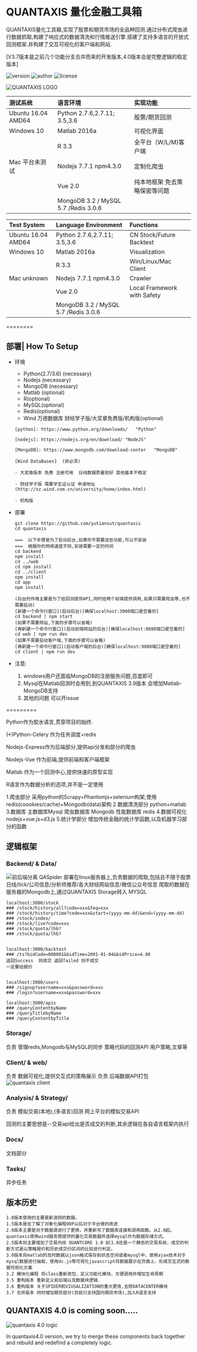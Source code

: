 # QUANTAXIS 量化金融工具箱

QUANTAXIS量化工具箱,实现了股票和期货市场的全品种回测.通过分布式爬虫进行数据抓取,构建了响应式的数据清洗和行情推送引擎.搭建了支持多语言的开放式回测框架.并构建了交互可视化的客户端和网站.

[V3.7版本是之前几个功能分支合并而来的开发版本,4.0版本会是完整逻辑的稳定版本]


![version](https://img.shields.io/badge/Version-%203.7.0-orange.svg)
![author](https://img.shields.io/badge/Powered%20by-%20%20yutiansut-red.svg)
![license](https://img.shields.io/badge/License-%20MIT-brightgreen.svg)



![QUANTAXIS LOGO](http://i1.piimg.com/1949/62c510db7915837a.png)

| 测试系统               | 语言环境                                 | 实现功能            |
| :----------------- | :----------------------------------- | :-------------- |
| Ubuntu 16.04 AMD64 | Python 2.7.6,2.7.11; 3.5,3.6         | 股票/期货回测         |
| Windows 10         | Matlab 2016a                         | 可视化界面           |
|                    | R 3.3                                | 全平台（W/L/M)客户端   |
| Mac 平台未测试          | Nodejs 7.7.1 npm4.3.0                | 定制化爬虫           |
|                    | Vue 2.0                              | 纯本地框架 免去策略保密等问题 |
|                    | MongoDB 3.2 / MySQL 5.7 /Redis 3.0.6 |                 |

| Test System        | Language Environment                 | Functions                   |
| :----------------- | :----------------------------------- | :-------------------------- |
| Ubuntu 16.04 AMD64 | Python 2.7.6,2.7.11; 3.5,3.6         | CN Stock/Future Backtest    |
| Windows 10         | Matlab 2016a                         | Visualization               |
|                    | R 3.3                                | Win/Linux/Mac Client        |
| Mac      unknown   | Nodejs 7.7.1 npm4.3.0                | Crawler                     |
|                    | Vue 2.0                              | Local Framework with Safety |
|                    | MongoDB 3.2 / MySQL 5.7 /Redis 3.0.6 |                             |

========

## 部署| How To Setup

- 环境

  - Python(2.7/3.6)  (necessary)
  - Nodejs  (necessary)
  - MongoDB (necessary)
  - Matlab (optional)
  - R(optional)
  - MySQL(optional)
  - Redis(optional)
  - Wind 万德数据库  财经学子版/大奖章免费版/机构版(optional)

  ```
  [python]: https://www.python.org/downloads/	"Python"

  [nodejs]: https://nodejs.org/en/download/	"NodeJS"    

  [MongoDB]: https://www.mongodb.com/download-center   "MongoDB"

  [Wind DataBases]  (非必须)

  - 大奖章版本 免费 注册可用  日线数据质量较好 其他基本不稳定

  - 财经学子版 需要学生证认证 申请地址(http://xz.wind.com.cn/university/home/index.html)

  - 机构版  

  ```

- ​部署

  ```
  git clone https://github.com/yutiansut/quantaxis
  cd quantaxis

  ===  以下步骤是为了启动后台,如果你不需要这些功能,可以不安装
  ===  根据你的网络速度不同,安装需要一定的时间
  cd backend
  npm install
  cd ../web
  cd npm install
  cd ../client
  npm install
  cd app
  npm install
  ```
  ```
  (后台的作用主要是为了给回测提供API,同时给两个前端提供调用,如果只需要爬虫等,也不需要启动)
  [新建一个命令行窗口](启动后台)[确保localhost:3000端口是空着的]
  cd backend | npm start
  (如果不需要网站,下面的步骤可以省略)
  [再新建一个命令行窗口](启动前端网站的后台)[确保localhost:8080端口是空着的]
  cd web | npm run dev
  (如果不需要启动客户端,下面的步骤可以省略)
  [再新建一个命令行窗口](启动客户端的后台)[确保localhost:9080端口是空着的]
  cd client | npm run dev
  ```

- 注意:

  1. windows用户还面临MongoDB的注册服务问题,百度即可
  2. Mysql在Matlab回测时会用到,到QUANTAXIS 3.9版本 会增加Matlab-MongoDB支持
  3. 其他的问题 可以开issue

=========

Python作为胶水语言,贯穿项目的始终.

(*)Python-Celery 作为任务调度+redis

Nodejs-Express作为后端部分,提供api分发和部分的爬虫

Nodejs-Vue 作为前端,提供前端和客户端框架

Matlab 作为一个回测中心,提供快速的原型实现

R语言作为数据分析的选项,并不是一定使用

1.爬虫部分 采用python的Scrapy+Phantomjs+selenium构架,使用redis(coookies/cache)+Mongodb(data)架构
2.数据清洗部分 python+matlab
3.数据库 主数据库Mysql  爬虫数据库 Mongodb  性能数据库  redis
4.数据可视化  nodejs+vue.js+d3.js
5.统计学部分  增加传统金融的统计学函数,以及机器学习部分的函数



## 逻辑框架

### Backend/  & Data/
![前后端分离](https://github.com/yutiansut/QUANTAXIS_Visualization/blob/dev-front-back/pic/data.png)
QASpider 部署在linux服务器上,负责数据的爬取,包括且不限于股票日线/tick/公司信息/分析师推荐/各大财经网站信息/微信公众号信息
爬取的数据在服务器的Mongodb上,通过QUANTAXIS Storage转入 MYSQL
```
localhost:3000/stock
### /stock/history/all?code=xxx&feq=xxx
### /stock/history/time?code=xxx&start=(yyyy-mm-dd)&end=(yyyy-mm-dd)
### /stock/index/
### /stock/live?code=xxx
### /stock/quota/lhb?
### /stock/quota/lhb?


localhost:3000/backtest
### /ts?bidCode=000001&bidTime=2001-01-04&bidPrice=4.08
返回Success  则成交 返回failed 则不成交
一定要给报价


localhost:3000/users
### /signup?username=xxx&password=xxx
### /login?username=xxx&password=xxx

localhost:3000/apis 
### /queryContentbyName
### /queryTitlebyName
### /queryContentbyTitle
```
### Storage/
负责  管理redis,Mongodb与MySQL的同步
      策略代码的回测API
      用户策略,文章等
### Client/ & web/
负责  数据可视化,提供交互式的策略展示
负责 后端数据API打包
![quantaxis client](http://p1.bpimg.com/567571/1faef074efcdf485.png)

### Analysis/  & Strategy/
负责  模拟交易(本地),(多语言)回测
      网上平台的模拟交易API

回测的主要思想是--交易api给出是否成交的判断,其余逻辑在各自语言框架内执行
### Docs/
文档部分
### Tasks/
异步任务

## 版本历史
```
1.0版本使用的主要是新浪网的数据。
1.5版本是在了解了对象化编程OOP以后对于平台做的改进 
2.0版本主要是对于数据源进行了更换，并重新写了数据库连接和调用函数。从2.0起，quantaxis使用wind服务商提供的量化交易数据并选择mysql作为数据存储方式。 
2.5版本则主要增加了交易内核 QUANTCORE 1.0 QC1.0还是一个静态的交易系统，成交的判断方式是以策略报价和历史成交价区间的比较进行判定。 
3.0版本将matlab的及时数据以json格式保存到状态空间或者mysql中，使用ajax技术对于mysql数据进行抽取，使用dc.js等可视化javascript将数据展示在页面上，形成交互式的数据可视化方案 
3.2 模块化编程 将class重新改包，定义功能化模块，方便调用并增加生命周期
3.5 重构版本 重新定义前后端以及数据块逻辑.
3.6 重构版本 关于SPIDER和VIUSALIZATION的重大更改,去除DATACENTER模块
3.7 合并版本 同时增加期货部分(目前只支持国内期货市场),加入R语言支持
```

## QUANTAXIS 4.0 is coming soon.....
![quantaxis 4.0 logic](http://i1.piimg.com/1949/74a05d72d94b86c3.png)

In quantaxis4.0 version, we try to merge these components back together and rebuild and redefind a completely logic.